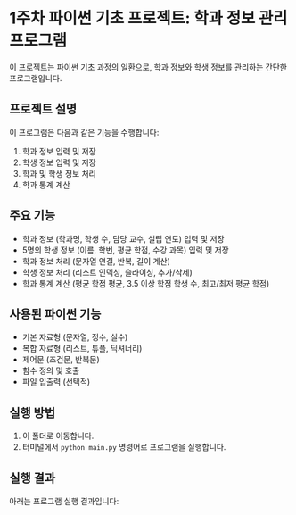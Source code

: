 # 1주차 파이썬 기초 프로젝트: 학과 정보 관리 프로그램

이 프로젝트는 파이썬 기초 과정의 일환으로, 학과 정보와 학생 정보를 관리하는 간단한 프로그램입니다.

## 프로젝트 설명
이 프로그램은 다음과 같은 기능을 수행합니다:
1. 학과 정보 입력 및 저장
2. 학생 정보 입력 및 저장
3. 학과 및 학생 정보 처리
4. 학과 통계 계산

## 주요 기능
- 학과 정보 (학과명, 학생 수, 담당 교수, 설립 연도) 입력 및 저장
- 5명의 학생 정보 (이름, 학번, 평균 학점, 수강 과목) 입력 및 저장
- 학과 정보 처리 (문자열 연결, 반복, 길이 계산)
- 학생 정보 처리 (리스트 인덱싱, 슬라이싱, 추가/삭제)
- 학과 통계 계산 (평균 학점 평균, 3.5 이상 학점 학생 수, 최고/최저 평균 학점)

## 사용된 파이썬 기능
- 기본 자료형 (문자열, 정수, 실수)
- 복합 자료형 (리스트, 튜플, 딕셔너리)
- 제어문 (조건문, 반복문)
- 함수 정의 및 호출
- 파일 입출력 (선택적)

## 실행 방법
1. 이 폴더로 이동합니다.
2. 터미널에서 `python main.py` 명령어로 프로그램을 실행합니다.

## 실행 결과
아래는 프로그램 실행 결과입니다:

